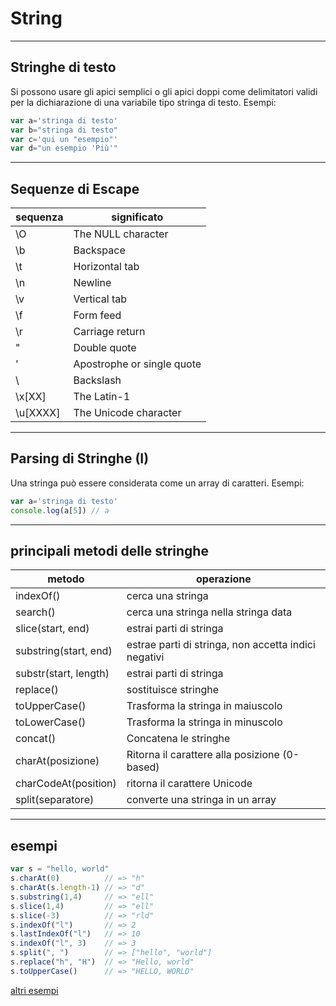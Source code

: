 # String
---
## Stringhe di testo
Si possono usare gli apici semplici o gli apici doppi come delimitatori validi per la dichiarazione di una variabile tipo stringa di testo.
Esempi:

```javascript
var a='stringa di testo'
var b="stringa di testo"
var c='qui un "esempio"'
var d="un esempio 'Più'"
```
---
## Sequenze di Escape 
sequenza | significato
---|---
\O          | The NULL character
\b          | Backspace
\t          | Horizontal tab
\n          | Newline
\v          | Vertical tab
\f          | Form feed
\r          | Carriage return
\"          | Double quote
\'          | Apostrophe or single quote
\\          | Backslash
\x[XX]      | The Latin-1
\u[XXXX]    | The Unicode character
---
## Parsing di Stringhe (I)
Una stringa può essere considerata come un array di caratteri.
Esempi:
```javascript
var a='stringa di testo'
console.log(a[5]) // a
```
---
## principali metodi delle stringhe

    
metodo | operazione
---|---
indexOf() | cerca una stringa
search() | cerca una stringa nella stringa data
slice(start, end) | estrai parti di stringa
substring(start, end) | estrae parti di stringa, non accetta indici negativi
substr(start, length) | estrai parti di stringa
replace() | sostituisce stringhe
toUpperCase() | Trasforma la stringa in maiuscolo
toLowerCase() | Trasforma la stringa in minuscolo
concat() | Concatena le stringhe
charAt(posizione) | Ritorna il carattere alla posizione (0-based)
charCodeAt(position) | ritorna il carattere Unicode
split(separatore) | converte una stringa in un array
---
## esempi
```javascript
var s = "hello, world"
s.charAt(0)          // => "h"
s.charAt(s.length-1) // => "d"
s.substring(1,4)     // => "ell"
s.slice(1,4)         // => "ell"
s.slice(-3)          // => "rld"
s.indexOf("l")       // => 2
s.lastIndexOf("l")   // => 10
s.indexOf("l", 3)    // => 3
s.split(", ")        // => ["hello", "world"]
s.replace("h", "H")  // => "Hello, world"
s.toUpperCase()      // => "HELLO, WORLD"
```

[altri esempi](../esempi/03_arrays_strings)
